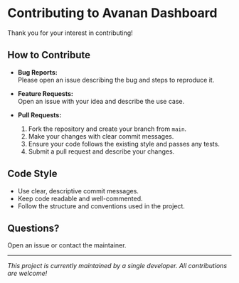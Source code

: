 # Contributing to Avanan Dashboard

Thank you for your interest in contributing!

## How to Contribute

- **Bug Reports:**  
  Please open an issue describing the bug and steps to reproduce it.

- **Feature Requests:**  
  Open an issue with your idea and describe the use case.

- **Pull Requests:**  
  1. Fork the repository and create your branch from `main`.
  2. Make your changes with clear commit messages.
  3. Ensure your code follows the existing style and passes any tests.
  4. Submit a pull request and describe your changes.

## Code Style

- Use clear, descriptive commit messages.
- Keep code readable and well-commented.
- Follow the structure and conventions used in the project.

## Questions?

Open an issue or contact the maintainer.

---

*This project is currently maintained by a single developer. All contributions are welcome!*
